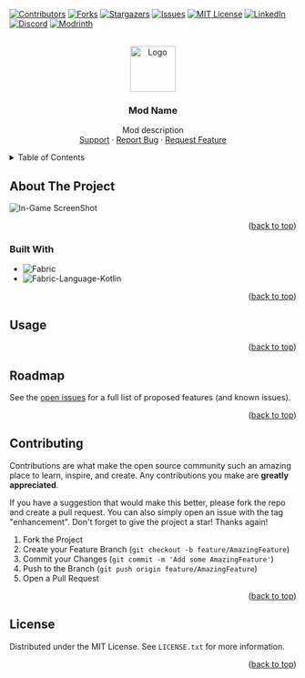 <a name="readme-top"></a>

[![Contributors][contributors-shield]][contributors-url]
[![Forks][forks-shield]][forks-url]
[![Stargazers][stars-shield]][stars-url]
[![Issues][issues-shield]][issues-url]
[![MIT License][license-shield]][license-url]
[![LinkedIn][linkedin-shield]][linkedin-url]
[![Discord][discord-shield]][discord-url]
[![Modrinth][modrinth-shield]][modrinth-url]

<br />
<div align="center">
  <a href="https://github.com/syorito-hatsuki/<repo>">
    <img src="https://github.com/syorito-hatsuki/<repo>/blob/1.20/src/main/resources/assets/<repo>/icon.png" alt="Logo" width="80" height="80">
  </a>

<h3 align="center">Mod Name</h3>

  <p align="center">
    Mod description
    <br />
    <a href="https://discord.gg/pbwnMwnUD6">Support</a>
    ·
    <a href="https://github.com/syorito-hatsuki/<repo>/issues">Report Bug</a>
    ·
    <a href="https://github.com/syorito-hatsuki/<repo>/issues">Request Feature</a>
  </p>
</div>

<details>
  <summary>Table of Contents</summary>
  <ol>
    <li>
      <a href="#about-the-project">About The Project</a>
      <ul>
        <li><a href="#built-with">Built With</a></li>
      </ul>
    </li>
    <li><a href="#usage">Usage</a></li>
    <li><a href="#roadmap">Roadmap</a></li>
    <li><a href="#contributing">Contributing</a></li>
    <li><a href="#license">License</a></li>
  </ol>
</details>

## About The Project

![In-Game ScreenShot][screenshot]

<p align="right">(<a href="#readme-top">back to top</a>)</p>

### Built With
 
* ![Fabric][fabric]
* ![Fabric-Language-Kotlin][fabric-language-kotlin]

<p align="right">(<a href="#readme-top">back to top</a>)</p>

## Usage

<p align="right">(<a href="#readme-top">back to top</a>)</p>

## Roadmap

See the [open issues](https://github.com/syorito-hatsuki/<repo>/issues) for a full list of proposed features (and known issues).

<p align="right">(<a href="#readme-top">back to top</a>)</p>

## Contributing

Contributions are what make the open source community such an amazing place to learn, inspire, and create. Any contributions you make are **greatly appreciated**.

If you have a suggestion that would make this better, please fork the repo and create a pull request. You can also simply open an issue with the tag "enhancement".
Don't forget to give the project a star! Thanks again!

1. Fork the Project
2. Create your Feature Branch (`git checkout -b feature/AmazingFeature`)
3. Commit your Changes (`git commit -m 'Add some AmazingFeature'`)
4. Push to the Branch (`git push origin feature/AmazingFeature`)
5. Open a Pull Request

<p align="right">(<a href="#readme-top">back to top</a>)</p>

## License

Distributed under the MIT License. See `LICENSE.txt` for more information.

<p align="right">(<a href="#readme-top">back to top</a>)</p>

[contributors-shield]: https://img.shields.io/github/contributors/syorito-hatsuki/<repo>.svg?style=for-the-badge
[contributors-url]: https://github.com/syorito-hatsuki/<repo>/graphs/contributors

[forks-shield]: https://img.shields.io/github/forks/syorito-hatsuki/<repo>.svg?style=for-the-badge
[forks-url]: https://github.com/syorito-hatsuki/<repo>/network/members

[stars-shield]: https://img.shields.io/github/stars/syorito-hatsuki/<repo>.svg?style=for-the-badge
[stars-url]: https://github.com/syorito-hatsuki/<repo>/stargazers

[issues-shield]: https://img.shields.io/github/issues/syorito-hatsuki/<repo>.svg?style=for-the-badge
[issues-url]: https://github.com/syorito-hatsuki/<repo>/issues

[license-shield]: https://img.shields.io/github/license/syorito-hatsuki/<repo>.svg?style=for-the-badge
[license-url]: https://github.com/syorito-hatsuki/<repo>/blob/master/LICENSE.txt

[linkedin-shield]: https://img.shields.io/badge/-LinkedIn-black.svg?style=for-the-badge&logo=linkedin&colorB=555
[linkedin-url]: https://linkedin.com/in/kit-lehto

[discord-shield]: https://img.shields.io/discord/1032138561618726952?logo=discord&logoColor=white&style=for-the-badge&label=Discord
[discord-url]: https://discord.gg/pbwnMwnUD6

[modrinth-shield]: https://img.shields.io/modrinth/v/<repo>?label=Modrinth&style=for-the-badge
[modrinth-url]: https://modrinth.com/mod/<repo>

[screenshot]: <image-url>

[fabric]: https://img.shields.io/badge/fabric%20api-DBD0B4?style=for-the-badge
[fabric-language-kotlin]: https://img.shields.io/badge/fabric%20language%20kotlin-7F52FF?style=for-the-badge&logo=kotlin&logoColor=white
[modmenu-badges-lib]: https://img.shields.io/badge/modmenu%20badges%20lib-434956?style=for-the-badge
[ducky-updater-lib]: https://img.shields.io/badge/ducky%20updater%20lib-1bd96a?style=for-the-badge

